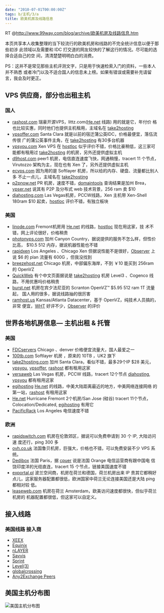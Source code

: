 ```yaml
---
date: "2010-07-01T00:00:00Z"
tags: b/主机/3/a
title: 欧美机房及线路信息
---
```


RT @<http://www.99way.com/blog/archive/欧美机房及线路信息.htm>

本页共享本人收集整理的当下较流行的欧美机房和线路的不完全统计信息以便于那些初涉
此领域以及需要和 IDC 打交道的网友较快的了解这行的情况。尽可能的选择合适自己的空
间，清清楚楚明明白白的消费。

PS：这并不是常见那些主机评测文字，只是用于快速检索入门的资料，一些本人并不熟悉
或者冷门以及不适合国人的信息未上榜。如果有错误或需要补充请留言，我会及时更正。

## VPS 供应商，部分也出租主机

### 国人

* [rashost.com][1] 瑞豪开源VPS，littz.com([He.net][2] 线路) 用的就是它，年付价
  格也比较实惠，同时他们也提供主机租用，主域名在 [take2hosting][3]
* [vpsoffer.com][4] Santa Clara 就是以前的宿迁蒲公英IDC，价格最便宜，落伍流传很
  广的蒲公英事件主角，在 [take2hosting][3] 有30多台机器
* [vpsyou.com][6] Xen VPS 在 [hostloc][7] 似乎评价不错，价格比豪稍低，这三家可
  能都有租用过 [take2hosting][3] 的机房，另外还提供虚拟主机
* [d9host.com][9] peer1 机房，电信直连速度飞快，网通稍慢，tracert 11 个节点，
  Virutozzo 架构为主，现在也有 Xen 了，另外还提供虚拟主机
* [ecvps.com][10] 因为用的是 Softlayer 机房，所以给的内存、硬盘、流量都比别人多
  不止一点儿，主域名在 [take2hosting][3]
* [p2pnow.net][12] PR 机房，速度不错，[domaintools][13] 查询结果是加州 Brea，
  [vpser.net][14] 说其有 P2P 及分布式 web 技术背景，256 ram 卖 $10
* [diahosting.com][15] Las Vegas机房，PCCW线路，Xen 主机带 Xen-Shell 180ram $10
  起卖，[hostloc][16] 评价不错，有独立板块

### 美国

* [linode.com][17] Fremont机房用 [He.net][2] 的线路，[hostloc][7] 现在用这家，技
  术不错，网上评论很好，价格稍贵
* [photonvps.com][18] 加州 Canyon Country，据说提供的服务不怎么样，但性价比高，
  $10.5 512 内存，据说机器性能也不错
* [rapidxen][19] Los Angeles 、Chicago Xen 但据说性能不是很好，[Observer][20]
  上说 $6 的 plan 流量有 600G ，但我没找到
* [breezehost.net][21] Chicago 机房，中部偏东海岸，不到 ￥10 能买到 256ram 的
  OpenVZ
* [QuickWeb][22] 有个中文页面据说是 [take2hosting][3] 机房 Level3 、Cogenco 线
  路，不用优惠吗价格稍贵
* [burst.net][23] 机房在宾夕法尼亚的 Scranton OpenVZ™ $5.95 512 ram 1T 流量起，
  国人用的很多，据说线路抽的很厉害
* [ramhost.us][24] Kansas/Atlanta Datacenter，基于 OpenVZ，纯技术人员搞的，非常
  便宜，[WHT][25] 好评不少，[Observer][26] 的评价

## 世界各地机房信息— 主机出租 & 托管

### 美国
* [FDCservers][27] Chicago 、denver 价格便宜流量大，国人最爱之一
* [100tb.com][28] Softlayer 机房 ，原来的 10TB ，UK2 旗下
* [take2hosting.com][29] 加州 Santa Clara，看似不错，最多29个IP $28 美元，
  [vpsyou][6], [vpsoffer][4], [rashost][1] 都有租用这家
* [versaweb][30] Las Vegas 机房，PCCW 线路，tracert 12个节点 [diahosting][15],
  [vpsyou][6] 都有租用这家
* [egihosting][31] [He.net][2] 的线路，中美大陆距离最近的地方，中美网络连接网络
  的第一站，[rashost][1] 有租用这家
* [He.net][2] Hurricane Fremont 2个机房/San Jose (硅谷) tracert 11个节点，
  Colocation/Dedicated, [egihosting][31] 有用它
* [PacificRack][32] Los Angeles 电信速度不错

### 欧洲
* [rapidswitch.com][33] 机房在伦敦郊区，据说可以免费申请到 30 个 IP, 大陆访问速
  度还行，ping 300 多
* [ovh.co.uk][34] 法国鲁贝机房，巨强大，价格也不错，可以免费安装不少 VPS 系统。
* [Dedibox][35] 法国 Paris，据 [cpuer][36] 说是法国 Orange 电信运营商有跟中国电
  信饶印度洋的光缆直连，tracert 15 个节点，链接美国速度不错
* [exportal.pl][37] 波兰空间商，机房在荷兰和德国，荷兰机房出来 IP 贵其它都稍好
  点儿，这家服务器配置都很低，欧洲国家中荷兰无论连接美国还是大陆 ping 都相对较
  低。
* [leaseweb.com][38] 机房在荷兰 Amsterdam，欧美访问速度都很快，但似乎荷兰机房的
  机器配置都很低，但这家可以自定义。

## 接入线路

### 美国线路 接入商
* [XEEX](http://www.xeex.com/)
* [Equinix](http://www.equinix.com/)
* [nLAYER](http://www.nlayer.com/)
* [Savvis](http://www.savvis.net/)
* [Sprint](http://www.sprint.net/)
* [Level(3)](http://www.level3.com/)
* [globalcrossing](http://www.globalcrossing.com/)
* [Any2Exchange Peers](http://www.crgwest.com/)

## 美国主机分布图

![](http://du1ab.one/images/2010/07/0510223X200.jpg "美国主机分布图")

[1]: http://www.rashost.com/
[2]: http://he.net/
[3]: https://www.take2hosting.com/
[4]: http://vpsoffer.com/
[6]: http://www.vpsyou.com/
[7]: http://www.hostloc.com/
[9]: http://d9host.com/
[10]: http://cn.ecvps.com/
[12]: http://www.p2pnow.net/
[13]: http://whois.domaintools.com/75.119.223.56
[14]: http://www.vpser.net/coupons/p2pnow-fatkunew.html
[15]: https://www.diahosting.com/
[16]: http://www.hostloc.com/
[17]: http://www.linode.com/
[18]: http://photonvps.com/
[19]: http://www.rapidxen.net/
[20]: http://obmem.com/?p=256 "网络评论"
[21]: http://breezehost.net/virtual-private-servers/
[22]: http://quickweb.co.nz/chinese
[23]: https://www.burst.net/
[24]: http://www.ramhost.us/
[25]: http://www.webhostingtalk.com/
[26]: http://obmem.com/?p=251
[27]: http://www.fdcservers.net/
[28]: http://100tb.com/
[29]: https://www.take2hosting.com/
[30]: http://versaweb.com/
[31]: http://www.egihosting.com/
[32]: http://www.pacificrack.com/
[33]: http://www.rapidswitch.com/
[34]: http://ovh.co.uk/
[35]: http://www.dedibox.fr/services/service_dns_integral.html#dns
[36]: http://www.hostloc.com/space-uid-1.html
[37]: http://exportal.pl/dedicated.php
[38]: http://www.leaseweb.com/
